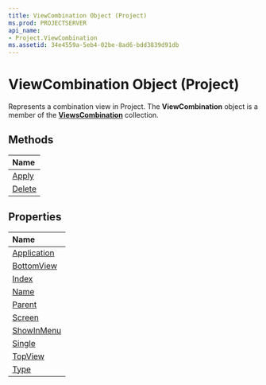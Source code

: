```yaml
---
title: ViewCombination Object (Project)
ms.prod: PROJECTSERVER
api_name:
- Project.ViewCombination
ms.assetid: 34e4559a-5eb4-02be-8ad6-bdd3839d91db
---
```



# ViewCombination Object (Project)

Represents a combination view in Project. The  **ViewCombination** object is a member of the **[ViewsCombination](viewscombination-object-project.md)** collection.
 


## Methods



|**Name**|
|:-----|
|[Apply](viewcombination-apply-method-project.md)|
|[Delete](viewcombination-delete-method-project.md)|

## Properties



|**Name**|
|:-----|
|[Application](viewcombination-application-property-project.md)|
|[BottomView](viewcombination-bottomview-property-project.md)|
|[Index](viewcombination-index-property-project.md)|
|[Name](viewcombination-name-property-project.md)|
|[Parent](viewcombination-parent-property-project.md)|
|[Screen](viewcombination-screen-property-project.md)|
|[ShowInMenu](viewcombination-showinmenu-property-project.md)|
|[Single](viewcombination-single-property-project.md)|
|[TopView](viewcombination-topview-property-project.md)|
|[Type](viewcombination-type-property-project.md)|

